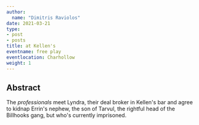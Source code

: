 ```yaml
---
author:
  name: "Dimitris Raviolos"
date: 2021-03-21
type:
- post
- posts
title: at Kellen's
eventname: free play
eventlocation: Charhollow
weight: 1
---
```


## Abstract

The _professionals_ meet Lyndra, their deal broker in Kellen's bar and agree to kidnap Errin's nephew, the son of Tarvul, the rightful head of the Billhooks gang, but who's currently imprisoned.
